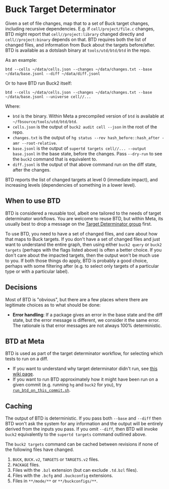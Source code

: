 # Buck Target Determinator

Given a set of file changes, map that to a set of Buck target changes, including
recursive dependencies. E.g. if `cell/project/file.c` changes, BTD might report
that `cell//project:library` changed directly and `cell//project:binary` depends
on that. BTD requires both the list of changed files, and information from Buck
about the targets before/after. BTD is available as a dotslash binary at
`tools/utd/btd/btd` in the repo.

As an example:

```shell
btd --cells ~/data/cells.json --changes ~/data/changes.txt --base ~/data/base.jsonl --diff ~/data/diff.jsonl
```

Or to have BTD run Buck2 itself:

```shell
btd --cells ~/data/cells.json --changes ~/data/changes.txt --base ~/data/base.jsonl --universe cell//...
```

Where:

- `btd` is the binary. Within Meta a precompiled version of `btd` is available
  at `~/fbsource/tools/utd/btd/btd`.
- `cells.json` is the output of `buck2 audit cell --json` in the root of the
  repo.
- `changes.txt` is the output of
  `hg status --rev hash_before::hash_after -amr --root-relative`.
- `base.jsonl` is the output of `supertd targets cell//... --output base.jsonl`
  in the base state, before the changes. Pass `--dry-run` to see the `buck2`
  command that is equivalent to.
- `diff.jsonl` is the output of that above command run on the diff state, after
  the changes.

BTD reports the list of changed targets at level 0 (immediate impact), and
increasing levels (dependencies of something in a lower level).

## When to use BTD

BTD is considered a reusable tool, albeit one tailored to the needs of target
determinator workflows. You are welcome to reuse BTD, but within Meta, its
usually best to drop a message on the
[Target Determinator group](https://fb.workplace.com/groups/targetdeterminator)
first.

To use BTD, you need to have a set of changed files, and care about how that
maps to Buck targets. If you don't have a set of changed files and just want to
understand the entire graph, then using either `buck2 query` or `buck2 targets`
(perhaps with the flags listed above) is often a better choice. If you don't
care about the impacted targets, then the output won't be much use to you. If
both those things do apply, BTD is probably a good choice, perhaps with some
filtering after (e.g. to select only targets of a particular type or with a
particular label).

## Decisions

Most of BTD is "obvious", but there are a few places where there are legitimate
choices as to what should be done:

- **Error handling**: If a package gives an error in the base state and the diff
  state, but the error message is different, we consider it the same error. The
  rationale is that error messages are not always 100% deterministic.

## BTD at Meta

BTD is used as part of the target determinator workflow, for selecting which
tests to run on a diff.

- If you want to understand why target determinator didn't run, see
  [this wiki page](<https://www.internalfb.com/intern/wiki/Fbcode_CI/FAQ:_Frequently_Asked_Questions/Why_didn't_my_job_build_test_run_on_D_(I'm_sad_trunk_broke)/>).
- If you want to run BTD approximately how it might have been run on a given
  commit (e.g. running `hg` and `buck2` for you), try
  [`run_btd_on_this_commit.sh`](https://www.internalfb.com/code/fbsource/tools/utd/btd/run_btd_on_this_commit.sh).

## Caching

The output of BTD is deterministic. If you pass both `--base` and `--diff` then
BTD won't ask the system for any information and the output will be entirely
derived from the inputs you pass. If you omit `--diff`, then BTD will invoke
`buck2` equivalently to the `supertd targets` command outlined above.

The `buck2 targets` command can be cached between revisions if none of the
following files have changed.

1. `BUCK`, `BUCK.v2`, `TARGETS` or `TARGETS.v2` files.
2. `PACKAGE` files.
3. Files with the `.bzl` extension (but can exclude `.td.bzl` files).
4. Files with the `.bcfg` and `.buckconfig` extensions.
5. Files in `**/mode/**` or `**/buckconfigs/**`.
